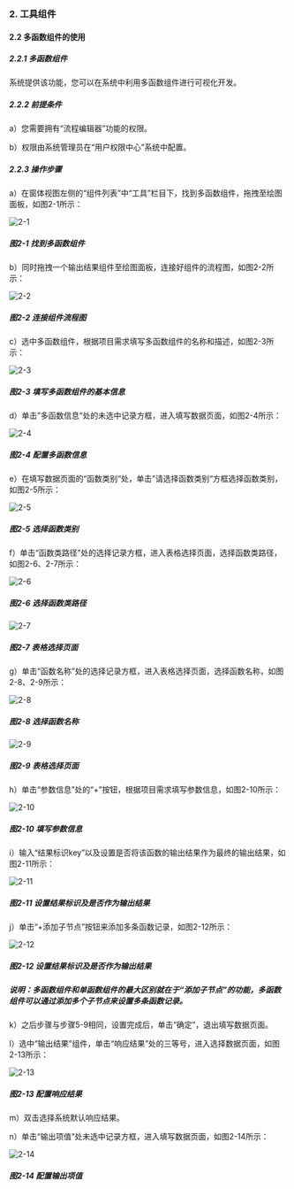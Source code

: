 ### 2. 工具组件

#### 2.2 多函数组件的使用

##### 2.2.1 多函数组件

系统提供该功能，您可以在系统中利用多函数组件进行可视化开发。

##### 2.2.2 前提条件

a）您需要拥有“流程编辑器”功能的权限。

b）权限由系统管理员在“用户权限中心”系统中配置。

##### 2.2.3 操作步骤

a）在窗体视图左侧的“组件列表”中“工具”栏目下，找到多函数组件，拖拽至绘图面板，如图2-1所示：

![2-1](https://www.feisuanyz.com/fsimage/zc-image/cz_22_1_5_1.png)

##### 图2-1 找到多函数组件

b）同时拖拽一个输出结果组件至绘图面板，连接好组件的流程图，如图2-2所示：

![2-2](https://www.feisuanyz.com/fsimage/zc-image/cz_22_1_5_2.png)

##### 图2-2 连接组件流程图

c）选中多函数组件，根据项目需求填写多函数组件的名称和描述，如图2-3所示：

![2-3](https://www.feisuanyz.com/fsimage/zc-image/cz_22_1_5_3.png)

##### 图2-3 填写多函数组件的基本信息

d）单击”多函数信息“处的未选中记录方框，进入填写数据页面，如图2-4所示：

![2-4](https://www.feisuanyz.com/fsimage/zc-image/cz_22_1_5_4.png)

##### 图2-4 配置多函数信息

e）在填写数据页面的“函数类别“处，单击”请选择函数类别“方框选择函数类别，如图2-5所示：

![2-5](https://www.feisuanyz.com/fsimage/zc-image/cz_22_1_5_5.png)

##### 图2-5 选择函数类别

f）单击“函数类路径”处的选择记录方框，进入表格选择页面，选择函数类路径，如图2-6、2-7所示：

![2-6](https://www.feisuanyz.com/fsimage/zc-image/cz_22_1_5_6.png)

##### 图2-6 选择函数类路径

![2-7](https://www.feisuanyz.com/fsimage/zc-image/cz_22_1_5_7.png)

##### 图2-7 表格选择页面

g）单击“函数名称”处的选择记录方框，进入表格选择页面，选择函数名称，如图2-8、2-9所示：

![2-8](https://www.feisuanyz.com/fsimage/zc-image/cz_22_1_5_8.png)

##### 图2-8 选择函数名称

![2-9](https://www.feisuanyz.com/fsimage/zc-image/cz_22_1_5_9.png)

##### 图2-9 表格选择页面

h）单击“参数信息”处的“+”按钮，根据项目需求填写参数信息，如图2-10所示：

![2-10](https://www.feisuanyz.com/fsimage/zc-image/cz_22_1_5_10.png)

##### 图2-10 填写参数信息

i）输入“结果标识key”以及设置是否将该函数的输出结果作为最终的输出结果，如图2-11所示：

![2-11](https://www.feisuanyz.com/fsimage/zc-image/cz_22_1_5_11.png)

##### 图2-11 设置结果标识及是否作为输出结果

j）单击“+添加子节点”按钮来添加多条函数记录，如图2-12所示：

![2-12](https://www.feisuanyz.com/fsimage/zc-image/cz_22_1_5_12.png)

##### 图2-12 设置结果标识及是否作为输出结果

##### 说明：多函数组件和单函数组件的最大区别就在于“添加子节点”的功能，多函数组件可以通过添加多个子节点来设置多条函数记录。

k）之后步骤与步骤5-9相同，设置完成后，单击“确定”，退出填写数据页面。

l）选中“输出结果”组件，单击“响应结果”处的三等号，进入选择数据页面，如图2-13所示：

![2-13](https://www.feisuanyz.com/fsimage/zc-image/cz_22_1_5_13.png)

##### 图2-13 配置响应结果

m）双击选择系统默认响应结果。

n）单击“输出项值”处未选中记录方框，进入填写数据页面，如图2-14所示：

![2-14](https://www.feisuanyz.com/fsimage/zc-image/cz_22_1_5_14.png)

##### 图2-14 配置输出项值
